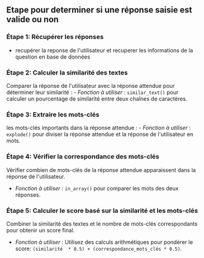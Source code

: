 
## Etape pour determiner si une réponse saisie est valide ou non 

### Étape 1: Récupérer les réponses
- recupérer la reponse de l'utilisateur et recuperer les informations de la question en base de données

### Étape 2: Calculer la similarité des textes
 Comparer la réponse de l'utilisateur avec la réponse attendue pour déterminer leur similarité :
    - *Fonction à utiliser* : `similar_text()` pour calculer un pourcentage de similarité entre deux chaînes de caractères. 

### Étape 3: Extraire les mots-clés
 les mots-clés importants dans la réponse attendue :
    - *Fonction à utiliser* : `explode()` pour diviser la réponse attendue et la réponse de l'utilisateur en mots.

### Étape 4: Vérifier la correspondance des mots-clés
 Vérifier combien de mots-clés de la réponse attendue apparaissent dans la réponse de l'utilisateur.
- *Fonction à utiliser* :  `in_array()`  pour comparer les mots des deux réponses.

### Étape 5: Calculer le score basé sur la similarité et les mots-clés
 Combiner la similarité des textes et le nombre de mots-clés correspondants pour obtenir un score final.
- *Fonction à utiliser* : Utilisez des calculs arithmétiques pour pondérer le score: `(similarité  * 0.5) + (correspondance_mots_clés * 0.5)`.

